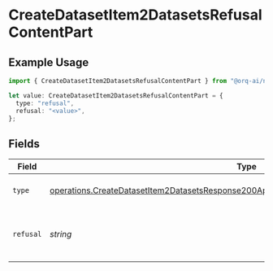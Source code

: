# CreateDatasetItem2DatasetsRefusalContentPart

## Example Usage

```typescript
import { CreateDatasetItem2DatasetsRefusalContentPart } from "@orq-ai/node/models/operations";

let value: CreateDatasetItem2DatasetsRefusalContentPart = {
  type: "refusal",
  refusal: "<value>",
};
```

## Fields

| Field                                                                                                                                                                                                | Type                                                                                                                                                                                                 | Required                                                                                                                                                                                             | Description                                                                                                                                                                                          |
| ---------------------------------------------------------------------------------------------------------------------------------------------------------------------------------------------------- | ---------------------------------------------------------------------------------------------------------------------------------------------------------------------------------------------------- | ---------------------------------------------------------------------------------------------------------------------------------------------------------------------------------------------------- | ---------------------------------------------------------------------------------------------------------------------------------------------------------------------------------------------------- |
| `type`                                                                                                                                                                                               | [operations.CreateDatasetItem2DatasetsResponse200ApplicationJSONResponseBodyMessages4Type](../../models/operations/createdatasetitem2datasetsresponse200applicationjsonresponsebodymessages4type.md) | :heavy_check_mark:                                                                                                                                                                                   | The type of the content part.                                                                                                                                                                        |
| `refusal`                                                                                                                                                                                            | *string*                                                                                                                                                                                             | :heavy_check_mark:                                                                                                                                                                                   | The refusal message generated by the model.                                                                                                                                                          |